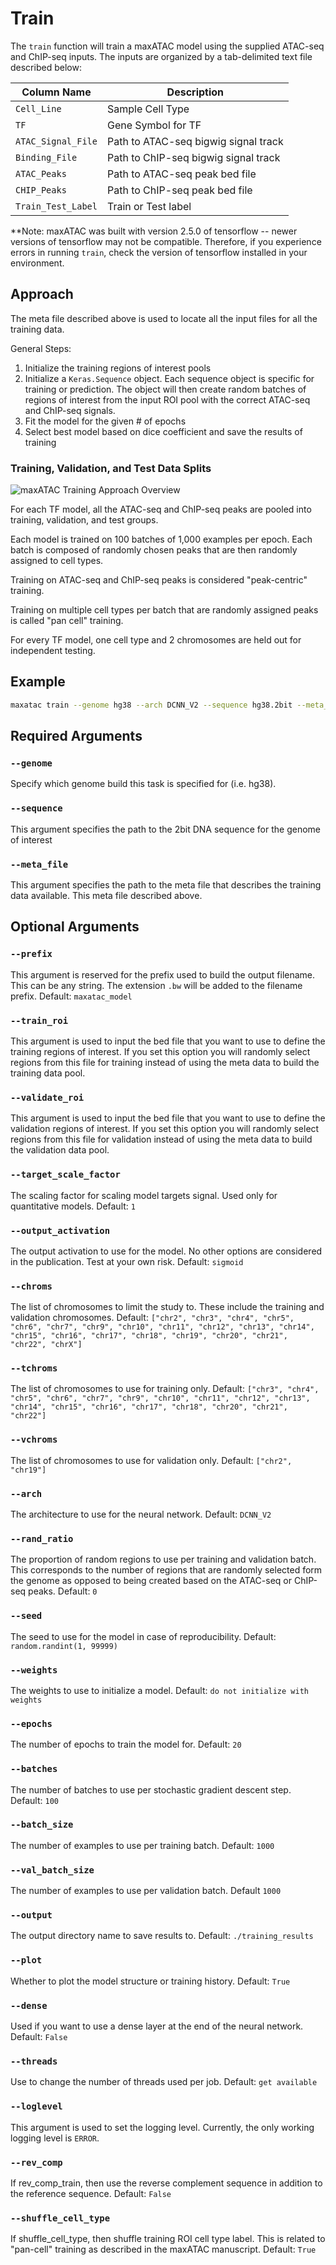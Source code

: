 # Train

The `train` function will train a maxATAC model using the supplied ATAC-seq and ChIP-seq inputs. The inputs are organized by a tab-delimited text file described below:

| Column Name        | Description                          |
| ------------------ | ------------------------------------ |
| `Cell_Line`        | Sample Cell Type                     |
| `TF`               | Gene Symbol for TF                   |
| `ATAC_Signal_File` | Path to ATAC-seq bigwig signal track |
| `Binding_File`     | Path to ChIP-seq bigwig signal track |
| `ATAC_Peaks`       | Path to ATAC-seq peak bed file       |
| `CHIP_Peaks`       | Path to ChIP-seq peak bed file       |
| `Train_Test_Label` | Train or Test label                  |

**Note: maxATAC was built with version 2.5.0 of tensorflow -- newer versions of tensorflow may not be compatible. Therefore, if you experience errors in running `train`, check the version of tensorflow installed in your environment.

## Approach

The meta file described above is used to locate all the input files for all the training data.

General Steps:

1) Initialize the training regions of interest pools
2) Initialize a `Keras.Sequence` object. Each sequence object is specific for training or prediction. The object will then create random batches of regions of interest from the input ROI pool with the correct ATAC-seq and ChIP-seq signals. 
3) Fit the model for the given # of epochs
4) Select best model based on dice coefficient and save the results of training

### Training, Validation, and Test Data Splits

![maxATAC Training Approach Overview](../figs/example_training_schematic.svg)

For each TF model, all the ATAC-seq and ChIP-seq peaks are pooled into training, validation, and test groups.

Each model is trained on 100 batches of 1,000 examples per epoch. Each batch is composed of randomly chosen peaks that are then randomly assigned to cell types.

Training on ATAC-seq and ChIP-seq peaks is considered "peak-centric" training.

Training on multiple cell types per batch that are randomly assigned peaks is called "pan cell" training.

For every TF model, one cell type and 2 chromosomes are held out for independent testing.

## Example

```bash
maxatac train --genome hg38 --arch DCNN_V2 --sequence hg38.2bit --meta_file CTCF_meta.tsv --output ./CTCF_DCNN --prefix CTCF_DCNN --shuffle_cell_type --rev_comp
```

## Required Arguments
### `--genome`

Specify which genome build this task is specified for (i.e. hg38). 
### `--sequence`

This argument specifies the path to the 2bit DNA sequence for the genome of interest

### `--meta_file`

This argument specifies the path to the meta file that describes the training data available. This meta file described above.

## Optional Arguments

### `--prefix`

This argument is reserved for the prefix used to build the output filename. This can be any string. The extension `.bw` will be added to the filename prefix. Default: `maxatac_model`

### `--train_roi`

This argument is used to input the bed file that you want to use to define the training regions of interest. If you set this option you will randomly select regions from this file for training instead of using the meta data to build the training data pool. 

### `--validate_roi`

This argument is used to input the bed file that you want to use to define the validation regions of interest. If you set this option you will randomly select regions from this file for validation instead of using the meta data to build the validation data pool.

### `--target_scale_factor`

The scaling factor for scaling model targets signal. Used only for quantitative models. Default: `1`


### `--output_activation`

The output activation to use for the model. No other options are considered in the publication. Test at your own risk. Default: `sigmoid`

### `--chroms`

The list of chromosomes to limit the study to. These include the training and validation chromosomes. Default: ```["chr2", "chr3", "chr4", "chr5", "chr6", "chr7", "chr9", "chr10", "chr11", "chr12", "chr13", "chr14", "chr15", "chr16", "chr17", "chr18", "chr19", "chr20", "chr21", "chr22", "chrX"]```

### `--tchroms`

The list of chromosomes to use for training only. Default: ```["chr3", "chr4", "chr5", "chr6", "chr7", "chr9", "chr10", "chr11", "chr12", "chr13", "chr14", "chr15", "chr16", "chr17", "chr18", "chr20", "chr21", "chr22"]```

### `--vchroms`

The list of chromosomes to use for validation only. Default: ```["chr2", "chr19"]```

### `--arch`

The architecture to use for the neural network. Default: `DCNN_V2`

### `--rand_ratio`

The proportion of random regions to use per training and validation batch. This corresponds to the number of regions that are randomly selected form the genome as opposed to being created based on the ATAC-seq or ChIP-seq peaks. Default: `0`

### `--seed`

The seed to use for the model in case of reproducibility. Default: `random.randint(1, 99999)`

### `--weights`

The weights to use to initialize a model. Default: `do not initialize with weights`

### `--epochs`

The number of epochs to train the model for. Default: `20`

### `--batches`

The number of batches to use per stochastic gradient descent step. Default: `100`

### `--batch_size`

The number of examples to use per training batch. Default: `1000`

### `--val_batch_size`

The number of examples to use per validation batch. Default `1000`

### `--output`

The output directory name to save results to. Default: `./training_results`

### `--plot`

Whether to plot the model structure or training history. Default: `True`

### `--dense`

Used if you want to use a dense layer at the end of the neural network. Default: `False`

### `--threads`

Use to change the number of threads used per job. Default: `get available`

### `--loglevel`

This argument is used to set the logging level. Currently, the only working logging level is `ERROR`.

### `--rev_comp`

If rev_comp_train, then use the reverse complement sequence in addition to the reference sequence. Default: `False`

### `--shuffle_cell_type`

If shuffle_cell_type, then shuffle training ROI cell type label. This is related to "pan-cell" training as described in the maxATAC manuscript. Default: `True`

